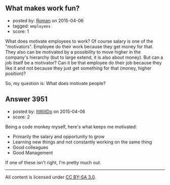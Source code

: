 ## What makes work fun?

- posted by: [Roman](https://stackexchange.com/users/88863/roman) on 2015-04-06
- tagged: `employees`
- score: 1

What does motivate employees to work? Of course salary is one of the "motivators". Employee do their work because they get money for that. They also can be motivated by a possibility to move higher in the company's hierarchy (but to large extend, it is also about money). But can a job itself be a motivator? Can it be that employee 
do their job because they like it and not because they just get something for that (money, higher position)?

So, my question is: What does motivate people?




## Answer 3951

- posted by: [ItWillDo](https://stackexchange.com/users/3439224/itwilldo) on 2015-04-06
- score: 2

Being a code monkey myself, here's what keeps me motivated: 

- Primarily the salary and opportunity to grow
- Learning new things and not constantly working on the same thing
- Good colleagues
- Good Management

If one of these isn't right, I'm pretty much out.



---

All content is licensed under [CC BY-SA 3.0](https://creativecommons.org/licenses/by-sa/3.0/).
